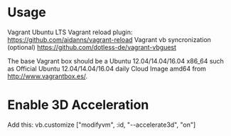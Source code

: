 

# Usage

Vagrant
Ubuntu LTS
Vagrant reload plugin: https://github.com/aidanns/vagrant-reload
Vagrant vb syncronization (optional) https://github.com/dotless-de/vagrant-vbguest

The base Vagrant box should be a Ubuntu 12.04/14.04/16.04 x86_64 such as Official Ubuntu 12.04/14.04/16.04 daily Cloud Image amd64 from http://www.vagrantbox.es/.


# Enable 3D Acceleration

Add this: vb.customize ["modifyvm", :id, "--accelerate3d", "on"]
